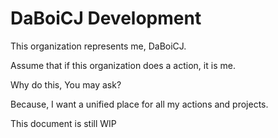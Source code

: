 # DaBoiCJ Development

This organization represents me, DaBoiCJ.

Assume that if this organization does a action, it is me.

Why do this, You may ask?

Because, I want a unified place for all my actions and projects.

This document is still WIP
